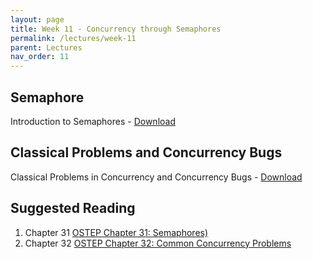 ```yaml
---
layout: page
title: Week 11 - Concurrency through Semaphores
permalink: /lectures/week-11
parent: Lectures
nav_order: 11
---
```


## Semaphore
Introduction to Semaphores - [Download](https://karthikv1392.github.io/cs3301_osn/slides/OSN_L17_Semaphores.pdf)


## Classical Problems and Concurrency Bugs
Classical Problems in Concurrency and Concurrency Bugs - [Download](https://karthikv1392.github.io/cs3301_osn/slides/OSN_L18_OSN_L18_Classical_Problems_Bugs.pdf)


## Suggested Reading 
1. Chapter 31 [OSTEP Chapter 31: Semaphores)](https://pages.cs.wisc.edu/~remzi/OSTEP/threads-sema.pdf)
2. Chapter 32 [OSTEP Chapter 32: Common Concurrency Problems](https://pages.cs.wisc.edu/~remzi/OSTEP/threads-bugs.pdf)